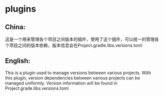 # plugins

## China:
这是一个用来管理各个项目之间版本的插件，使用了这个插件，可以统一的管理各个项目之间的版本依赖，版本信息会在Project.gradle.libs.versions.toml
 

## English:
This is a plugin used to manage versions between various projects. With this plugin, version dependencies between various projects can be managed uniformly. Version information will be found in Project.grade.libs.versions.toml